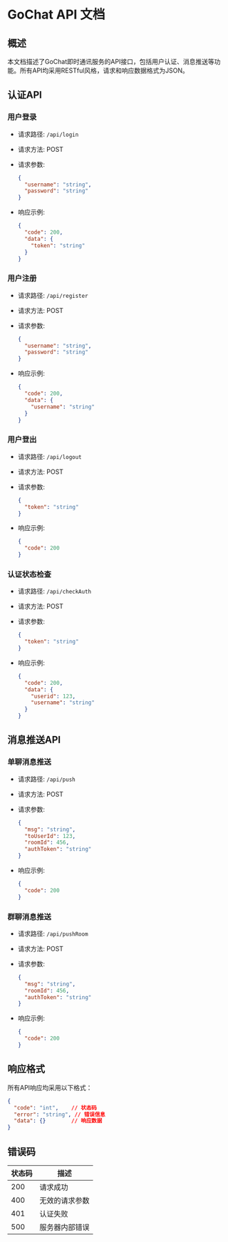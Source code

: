 # GoChat API 文档

## 概述

本文档描述了GoChat即时通讯服务的API接口，包括用户认证、消息推送等功能。所有API均采用RESTful风格，请求和响应数据格式为JSON。

## 认证API

### 用户登录

- 请求路径: `/api/login`
- 请求方法: POST
- 请求参数:

  ```json
  {
    "username": "string",
    "password": "string"
  }
  ```

- 响应示例:

  ```json
  {
    "code": 200,
    "data": {
      "token": "string"
    }
  }
  ```

### 用户注册  

- 请求路径: `/api/register`
- 请求方法: POST
- 请求参数:

  ```json
  {
    "username": "string",
    "password": "string"
  }
  ```

- 响应示例:

  ```json
  {
    "code": 200,
    "data": {
      "username": "string"
    }
  }
  ```

### 用户登出

- 请求路径: `/api/logout`
- 请求方法: POST
- 请求参数:

  ```json
  {
    "token": "string"
  }
  ```

- 响应示例:

  ```json
  {
    "code": 200
  }
  ```

### 认证状态检查

- 请求路径: `/api/checkAuth`
- 请求方法: POST
- 请求参数:

  ```json
  {
    "token": "string"
  }
  ```

- 响应示例:

  ```json
  {
    "code": 200,
    "data": {
      "userid": 123,
      "username": "string"
    }
  }
  ```

## 消息推送API

### 单聊消息推送

- 请求路径: `/api/push`
- 请求方法: POST
- 请求参数:

  ```json
  {
    "msg": "string",
    "toUserId": 123,
    "roomId": 456,
    "authToken": "string"
  }
  ```

- 响应示例:

  ```json
  {
    "code": 200
  }
  ```

### 群聊消息推送

- 请求路径: `/api/pushRoom`
- 请求方法: POST
- 请求参数:

  ```json
  {
    "msg": "string",
    "roomId": 456,
    "authToken": "string"
  }
  ```

- 响应示例:

  ```json
  {
    "code": 200
  }
  ```

## 响应格式

所有API响应均采用以下格式：

```json
{
  "code": "int",    // 状态码
  "error": "string", // 错误信息
  "data": {}        // 响应数据
}
```

## 错误码

| 状态码 | 描述 |
| ------ | ---- |
| 200    | 请求成功 |
| 400    | 无效的请求参数 |
| 401    | 认证失败 |
| 500    | 服务器内部错误 |

